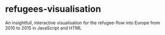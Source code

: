 # refugees-visualisation
An insightfull, interactive visualisation for the refugee-flow into Europe from 2010 to 2015 in JavaScript and HTML
